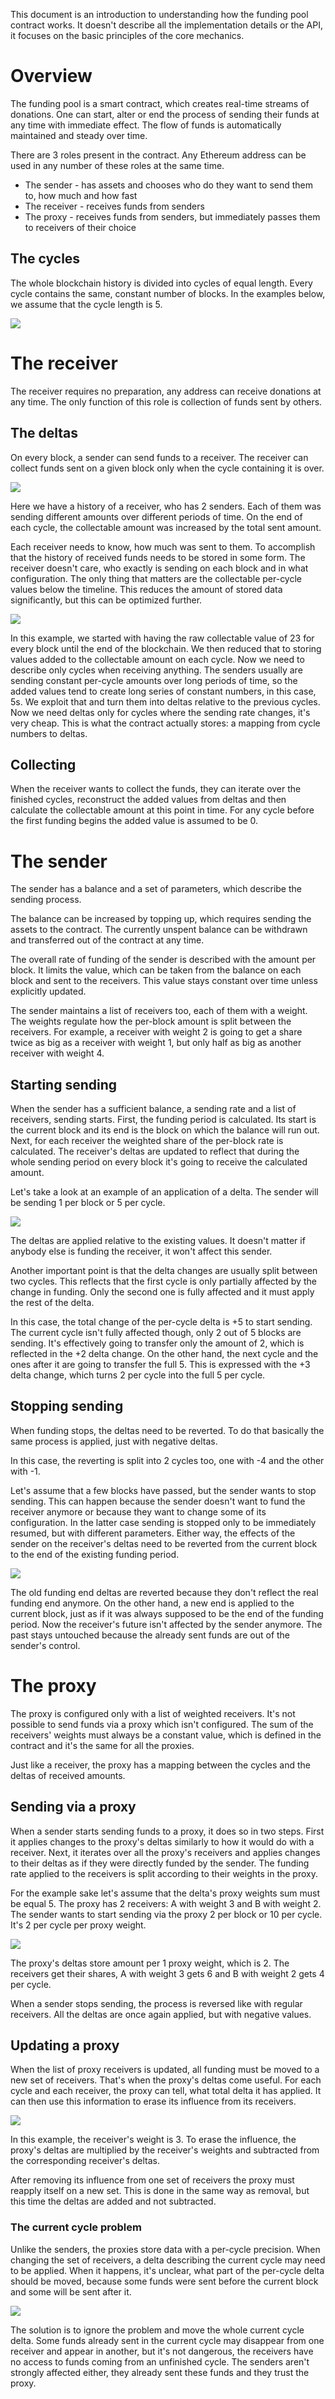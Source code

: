 This document is an introduction to understanding how the funding pool contract works.
It doesn't describe all the implementation details or the API,
it focuses on the basic principles of the core mechanics.

# Overview

The funding pool is a smart contract, which creates real-time streams of donations.
One can start, alter or end the process of sending their funds at any time with immediate effect.
The flow of funds is automatically maintained and steady over time.

There are 3 roles present in the contract.
Any Ethereum address can be used in any number of these roles at the same time.

- The sender - has assets and chooses who do they want to send them to, how much and how fast
- The receiver - receives funds from senders
- The proxy - receives funds from senders, but immediately passes them to receivers of their choice

## The cycles

The whole blockchain history is divided into cycles of equal length.
Every cycle contains the same, constant number of blocks.
In the examples below, we assume that the cycle length is 5.

![](how_pool_works_1.png)

# The receiver

The receiver requires no preparation, any address can receive donations at any time.
The only function of this role is collection of funds sent by others.

## The deltas

On every block, a sender can send funds to a receiver.
The receiver can collect funds sent on a given block only when the cycle containing it is over.

![](how_pool_works_2.png)

Here we have a history of a receiver, who has 2 senders.
Each of them was sending different amounts over different periods of time.
On the end of each cycle, the collectable amount was increased by the total sent amount.

Each receiver needs to know, how much was sent to them.
To accomplish that the history of received funds needs to be stored in some form.
The receiver doesn't care, who exactly is sending on each block and in what configuration.
The only thing that matters are the collectable per-cycle values below the timeline.
This reduces the amount of stored data significantly, but this can be optimized further.

![](how_pool_works_3.png)

In this example, we started with having the raw collectable value of 23 for every block until
the end of the blockchain.
We then reduced that to storing values added to the collectable amount on each cycle.
Now we need to describe only cycles when receiving anything.
The senders usually are sending constant per-cycle amounts over long periods of time, so
the added values tend to create long series of constant numbers, in this case, 5s.
We exploit that and turn them into deltas relative to the previous cycles.
Now we need deltas only for cycles where the sending rate changes, it's very cheap.
This is what the contract actually stores: a mapping from cycle numbers to deltas.

## Collecting

When the receiver wants to collect the funds, they can iterate over the finished cycles, reconstruct
the added values from deltas and then calculate the collectable amount at this point in time.
For any cycle before the first funding begins the added value is assumed to be 0.

# The sender

The sender has a balance and a set of parameters, which describe the sending process.

The balance can be increased by topping up, which requires sending the assets to the contract.
The currently unspent balance can be withdrawn and transferred out of the contract at any time.

The overall rate of funding of the sender is described with the amount per block.
It limits the value, which can be taken from the balance on each block and sent to the receivers.
This value stays constant over time unless explicitly updated.

The sender maintains a list of receivers too, each of them with a weight.
The weights regulate how the per-block amount is split between the receivers.
For example, a receiver with weight 2 is going to get a share twice as big
as a receiver with weight 1, but only half as big as another receiver with weight 4.

## Starting sending

When the sender has a sufficient balance, a sending rate and a list of receivers, sending starts.
First, the funding period is calculated.
Its start is the current block and its end is the block on which the balance will run out.
Next, for each receiver the weighted share of the per-block rate is calculated.
The receiver's deltas are updated to reflect that during the whole sending period on every block
it's going to receive the calculated amount.

Let's take a look at an example of an application of a delta.
The sender will be sending 1 per block or 5 per cycle.

![](how_pool_works_4.png)

The deltas are applied relative to the existing values.
It doesn't matter if anybody else is funding the receiver, it won't affect this sender.

Another important point is that the delta changes are usually split between two cycles.
This reflects that the first cycle is only partially affected by the change in funding.
Only the second one is fully affected and it must apply the rest of the delta.

In this case, the total change of the per-cycle delta is +5 to start sending.
The current cycle isn't fully affected though, only 2 out of 5 blocks are sending.
It's effectively going to transfer only the amount of 2, which is reflected in the +2 delta change.
On the other hand, the next cycle and the ones after it are going to transfer the full 5.
This is expressed with the +3 delta change, which turns 2 per cycle into the full 5 per cycle.

## Stopping sending

When funding stops, the deltas need to be reverted.
To do that basically the same process is applied, just with negative deltas.

In this case, the reverting is split into 2 cycles too, one with -4 and the other with -1.

Let's assume that a few blocks have passed, but the sender wants to stop sending.
This can happen because the sender doesn't want to fund the receiver anymore
or because they want to change some of its configuration.
In the latter case sending is stopped only to be immediately resumed, but with different parameters.
Either way, the effects of the sender on the receiver's deltas need to be reverted
from the current block to the end of the existing funding period.

![](how_pool_works_5.png)

The old funding end deltas are reverted because they don't reflect the real funding end anymore.
On the other hand, a new end is applied to the current block,
just as if it was always supposed to be the end of the funding period.
Now the receiver's future isn't affected by the sender anymore.
The past stays untouched because the already sent funds are out of the sender's control.

# The proxy

The proxy is configured only with a list of weighted receivers.
It's not possible to send funds via a proxy which isn't configured.
The sum of the receivers' weights must always be a constant value,
which is defined in the contract and it's the same for all the proxies.

Just like a receiver, the proxy has a mapping between the cycles and the deltas of received amounts.

## Sending via a proxy

When a sender starts sending funds to a proxy, it does so in two steps.
First it applies changes to the proxy's deltas similarly to how it would do with a receiver.
Next, it iterates over all the proxy's receivers and applies changes to
their deltas as if they were directly funded by the sender.
The funding rate applied to the receivers is split according to their weights in the proxy.

For the example sake let's assume that the delta's proxy weights sum must be equal 5.
The proxy has 2 receivers: A with weight 3 and B with weight 2.
The sender wants to start sending via the proxy 2 per block or 10 per cycle.
It's 2 per cycle per proxy weight.

![](how_pool_works_6.png)

The proxy's deltas store amount per 1 proxy weight, which is 2.
The receivers get their shares, A with weight 3 gets 6 and B with weight 2 gets 4 per cycle.

When a sender stops sending, the process is reversed like with regular receivers.
All the deltas are once again applied, but with negative values.

## Updating a proxy

When the list of proxy receivers is updated, all funding must be moved to a new set of receivers.
That's when the proxy's deltas come useful.
For each cycle and each receiver, the proxy can tell, what total delta it has applied.
It can then use this information to erase its influence from its receivers.

![](how_pool_works_7.png)

In this example, the receiver's weight is 3.
To erase the influence, the proxy's deltas are multiplied by
the receiver's weights and subtracted from the corresponding receiver's deltas.

After removing its influence from one set of receivers the proxy must reapply itself on a new set.
This is done in the same way as removal, but this time the deltas are added and not subtracted.

### The current cycle problem

Unlike the senders, the proxies store data with a per-cycle precision.
When changing the set of receivers, a delta describing the current cycle may need to be applied.
When it happens, it's unclear, what part of the per-cycle delta should be moved,
because some funds were sent before the current block and some will be sent after it.

![](how_pool_works_8.png)

The solution is to ignore the problem and move the whole current cycle delta.
Some funds already sent in the current cycle may disappear from one receiver and appear in another,
but it's not dangerous, the receivers have no access to funds coming from an unfinished cycle.
The senders aren't strongly affected either, they already sent these funds and they trust the proxy.
